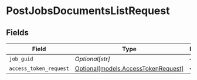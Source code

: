 # PostJobsDocumentsListRequest


## Fields

| Field                                                                  | Type                                                                   | Required                                                               | Description                                                            |
| ---------------------------------------------------------------------- | ---------------------------------------------------------------------- | ---------------------------------------------------------------------- | ---------------------------------------------------------------------- |
| `job_guid`                                                             | *Optional[str]*                                                        | :heavy_minus_sign:                                                     | N/A                                                                    |
| `access_token_request`                                                 | [Optional[models.AccessTokenRequest]](../models/accesstokenrequest.md) | :heavy_minus_sign:                                                     | N/A                                                                    |
